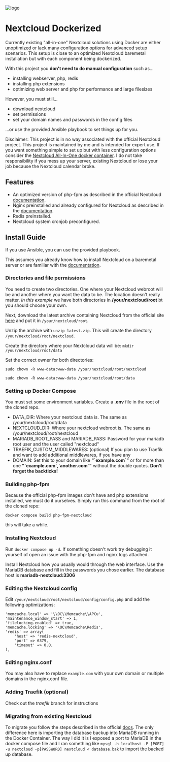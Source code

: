 ![logo](https://cdn.rawgit.com/nextcloud/docker/071b888f7f689caa62c1498b6c61cb3599bcea2b/logo.svg)
# Nextcloud Dockerized

Currently existing "all-in-one" Nextcloud solutions using Docker are either unoptimized or lack many configuration options for advanced setup scenarios. This setup is close to an  optimized Nextcloud baremetal installation but with each component being dockerized.

With this project you **don't need to do manual configuration** such as...
- installing webserver, php, redis
- installing php extensions
- optimizing web server and php for performance and large filesizes

However, you must still...
- download nextcloud
- set permissions
- set your domain names and passwords in the config files

...or use the provided Ansible playbook to set things up for you.


Disclaimer:
This project is in no way associated with the official Nextcloud project. This project is maintained by me and is intended for expert use. If you want something simple to set up but with less configuration options consider the [Nextcloud All-In-One docker container](https://github.com/nextcloud/all-in-one#nextcloud-all-in-one). I do not take responsibility if you mess up your server, existing Nextcloud or lose your job because the Nextcloud calendar broke.

## Features
- An optimized version of php-fpm as described in the official Nextcloud [documentation](https://docs.nextcloud.com/server/28/admin_manual/installation/php_configuration.html).
- Nginx preinstalled and already configured for Nextcloud as described in the [documentation](https://docs.nextcloud.com/server/28/admin_manual/installation/nginx.html).
- Redis preinstalled.
- Nextcloud system cronjob preconfigured.

## Install Guide

If you use Ansible, you can use the provided playbook.

This assumes you already know how to install Nextcloud on a baremetal server or are familiar with the [documentation](https://docs.nextcloud.com/server/28/admin_manual/installation/index.html).

### Directories and file permissions
You need to create two directories. One where your Nextcloud webroot will be and another where you want the data to be. The location doesn't really matter. *In this example* we have both directories in **/your/nextcloud/root** bt you should choose your own. 

Next, download the latest archive containing Nextcloud from the official site [here](https://download.nextcloud.com/server/releases/latest.zip) and put it in `/your/nextcloud/root`.

Unzip the archive with `unzip latest.zip`. This will create the directory `/your/nextcloud/root/nextcloud`.

Create the directory where your Nextcloud data will be: `mkdir /your/nextcloud/root/data`

Set the correct owner for both directories:

`sudo chown -R www-data:www-data /your/nextcloud/root/nextcloud`

`sudo chown -R www-data:www-data /your/nextcloud/root/data`



### Setting up Docker Compose
You must set some environment variables. Create a **.env** file in the root of the cloned repo.
- DATA_DIR: Where your nextcloud data is. The same as /your/nextcloud/root/data
- NEXTCLOUD_DIR: Where your nextcloud webroot is. The same as /your/nextcloud/root/nextcloud
- MARIADB_ROOT_PASS and MARIADB_PASS: Password for your mariadb root user and the user called "nextcloud"
- TRAEFIK_CUSTOM_MIDDLEWARES: (optional) If you plan to use Traefik and want to add additional middlewares, if you have any
- DOMAIN: Set this to your domain like **"\`example.com\`"** or for more than one **"\`example.com\`,\`another.com\`"** without the double quotes. **Don't forget the backticks!**

### Building php-fpm
Because the official php-fpm images don't have and php extensions installed, we must do it ourselves.
Simply run this command from the root of the cloned repo:

`docker compose build php-fpm-nextcloud`

this will take a while.

### Installing Nextcloud

Run `docker compose up -d`. If something doesn't work try debugging it yourself of open an issue with the php-fpm and nginx logs attached.

Install Nextcloud how you usually would through the web interface. Use the MariaDB database and fill in the passwords you chose earlier. The database host is **mariadb-nextcloud:3306**

### Editing the Nextcloud config
Edit `/your/nextcloud/root/nextcloud/config/config.php` and add the following optimizations:

```
'memcache.local' => '\\OC\\Memcache\\APCu',
'maintenance_window_start' => 1,
'filelocking.enabled' => true,
'memcache.locking' => '\OC\Memcache\Redis',
'redis' => array(
    'host' => 'redis-nextcloud',
    'port' => 6379,
    'timeout' => 0.0,
),
```

### Editing nginx.conf
You may also have to replace `example.com` with your own domain or multiple domains in the nginx.conf file.


### Adding Traefik (optional)
Check out the *traefik* branch for instructions 


### Migrating from existing Nextcloud
To migrate you follow the steps described in the official [docs](https://docs.nextcloud.com/server/28/admin_manual/maintenance/migrating.html). The only difference here is importing the database backup into MariaDB running in the Docker Container. The way I did it is I exposed a port to MariaDB in the docker compose file and I ran something like `mysql -h localhost -P [PORT] -u nextcloud -p[PASSWORD] nextcloud < database.bak` to import the backed up database.
